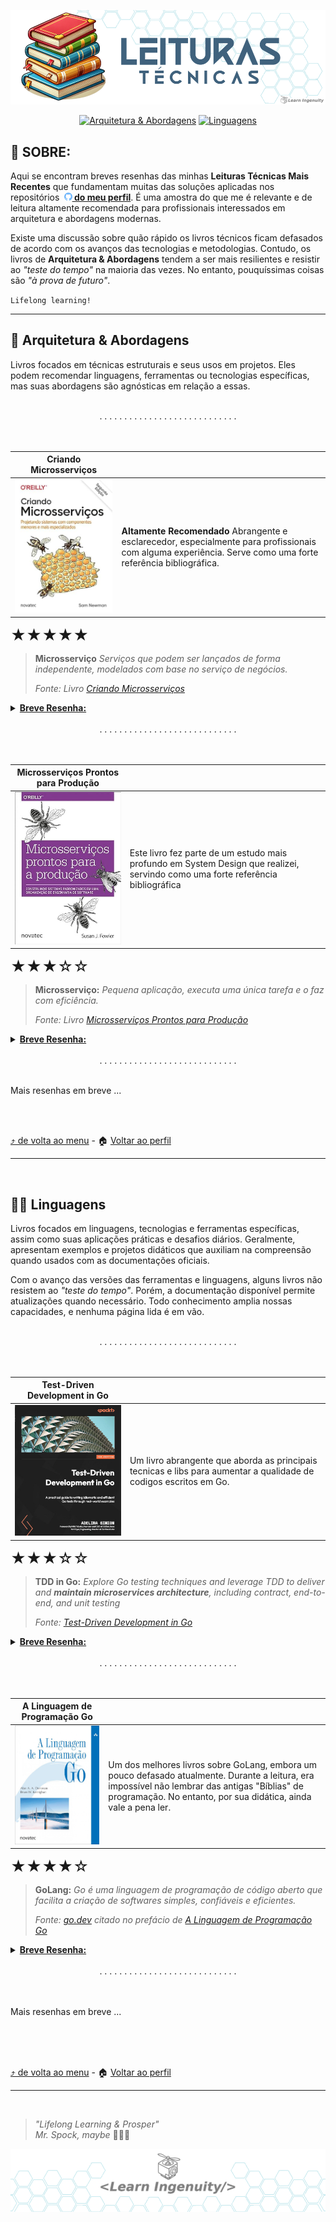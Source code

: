 <a id="header"></a>

<!-- 
 Header image generated by Bing IA: https://www.bing.com/images/create/

Prompt:
APENAS tres Livros empilhados , em estilo cartoon com fundo branco sem muitos detalhes para que seja fácil tornar transparente em um editor de imagem
-->
<div align="center">
<a href="#header">
    <img src="./assets/images/layout/header.png">
</a>

[![Arquitetura & Abordagens](https://img.shields.io/badge/🧠_Arquitetura_&_Abordagens-001a2d?style=for-the-badge)](#architecture) [![Linguagens](https://img.shields.io/badge/👨‍💻_linguagens-001a2d?style=for-the-badge)](#languages)
</div>

## 📖 SOBRE:

Aqui se encontram breves resenhas das minhas __Leituras Técnicas Mais Recentes__ que fundamentam muitas das soluções aplicadas nos repositórios __&nbsp;[<img src='./../assets/images/icons/github_blue_link.svg' width='13'> do meu perfil](https://github.com/jtonynet)__. É uma amostra do que me é relevante e de leitura altamente recomendada para profissionais interessados em arquitetura e abordagens modernas.

Existe uma discussão sobre quão rápido os livros técnicos ficam defasados de acordo com os avanços das tecnologias e metodologias. Contudo, os livros de __Arquitetura & Abordagens__ tendem a ser mais resilientes e resistir ao _"teste do tempo"_ na maioria das vezes. No entanto, pouquíssimas coisas são _"à prova de futuro"_.


`Lifelong learning!`

---

<a id="architecture"></a>

## 🧠 Arquitetura & Abordagens

Livros focados em técnicas estruturais e seus usos em projetos. Eles podem recomendar linguagens, ferramentas ou tecnologias específicas, mas suas abordagens são agnósticas em relação a essas.

<br/>
<div align="center">. . . . . . . . . . . . . . . . . . . . . . . . . . . .</div>
<br/>
<br/>

<div align="center">

| Criando Microsserviços                                                                                                                                                          |                                                                                                                                                              |
| ------------------------------------------------------------------------------------------------------------------------------------------------------------------------------- | ------------------------------------------------------------------------------------------------------------------------------------------------------------ |
| [![# Criando Microsserviços – 2ª Edição](./assets/book_covers/tech/Criando_Microsservicos.jpg)](https://www.amazon.com.br/gp/product/B09WF2MVT8/ref=dbs_a_def_rwt_bibl_vppi_i0) | __Altamente Recomendado__ Abrangente e esclarecedor, especialmente para profissionais com alguma experiência. Serve como uma forte referência bibliográfica. |

</DIV>

<font size="5px"> ★★★★★ </font>

> **Microsserviço**
> _Serviços que podem ser lançados de forma independente, modelados com base no serviço de negócios._
>
> _Fonte: Livro [Criando Microsserviços](https://www.amazon.com.br/gp/product/B09WF2MVT8/ref=dbs_a_def_rwt_bibl_vppi_i0)_

<details>
  <summary><b><u>Breve Resenha:</u></b></summary>
    <p>
     Gostaria de ter lido essa obra no período de lançamento. Teria sido MUITO útil em diversos desafios que enfrentei ao longo da minha jornada. O livro é denso e repleto de conceitos bem fundamentados. Li-o após o livro de Susan Fowler, e percebo que Newman apresenta uma visão mais abrangente sobre os tópicos que permeiam o tema de microsserviços, baseada em seus anos de experiência. Isso fica ainda mais evidente nesta segunda edição revisada.
    </p>
    <p>
      Partindo do princípio de que arquitetura não é uma corrida com obstáculos (embora muitas vezes pareça), Newman ressalta que monólitos são geralmente a decisão mais acertada até que problemas de escala, comuns ao crescimento de um negócio, comecem a surgir. Ele deixa claro que microsserviços não são a opção "padrão" nem um objetivo em si, mas sim uma estratégia para alcançar software disponível e escalável. Você não "vence" uma corrida simplesmente adotando esse padrão arquitetural.
    </p>
    <p>
      Com base nessa visão, o livro explora os conceitos de maneira abrangente, sugerindo ferramentas e abordagens que o autor adotou ao longo de sua carreira.
    </p>
</details>

<br/>
<div align="center">. . . . . . . . . . . . . . . . . . . . . . . . . . . .</div>
<br/>
</br>

<div align="center">

| Microsserviços Prontos para Produção                                                                                                                                                                  |                                                                                                                                 |
| ----------------------------------------------------------------------------------------------------------------------------------------------------------------------------------------------------- | ------------------------------------------------------------------------------------------------------------------------------- |
| [![Image description](./assets/book_covers/tech/microsservicos_prontos_para_producao_.jpg)](https://www.amazon.com.br/Microsservi%C3%A7os-Prontos-Para-Produ%C3%A7%C3%A3o-Padronizados/dp/8575226215) | Este livro fez parte de um estudo mais profundo em System Design que realizei, servindo como uma forte referência bibliográfica |

</div>

<font size="5px"> ★★★☆☆ </font>

> **Microsserviço:**
> _Pequena aplicação, executa uma única tarefa e o faz com eficiência._
>
> _Fonte: Livro [Microsserviços Prontos para Produção](https://www.amazon.com.br/Microsservi%C3%A7os-Prontos-Para-Produ%C3%A7%C3%A3o-Padronizados/dp/8575226215)_

<details>
  <summary><b><u>Breve Resenha:</u></b></summary>
    <p>
     Susan Fowler, para além de seu período no Uber, tem o grande mérito de ter abordado o tema da <b>Disponibilidade</b> com uma visão completamente alinhada ao contexto dos microsserviços. Esse tema é de extrema importância para todos os cargos que compõem as equipes de tecnologia e negócios em um mundo onde os serviços são predominantemente digitais.
    </p>
    <p>
      A escalabilidade horizontal (em hyperescala), com a qual empresas bem-sucedidas em seus negócios na rede precisam lidar durante seu crescimento, não deve comprometer a confiabilidade das transações com as quais o sistema precisa lidar. Ao longo dos anos, a abordagem que parece ter se adaptado melhor para garantir essa confiabilidade em escala, embora não seja simples, são os microsserviços.
    </p>
    <p>
      Ela não se prende a tecnologias específicas, não cita ferramentas de forma incisiva, mas sim abordagens que visam atender aos requisitos dessa lista de verificação. Uma vez que a lista está preenchida, em sua visão, temos o que ela chama de "Microsserviços Prontos Para Produção."
    <p>
    <p>
      Nos sete capítulos da obra, a Engenheira de Confiabilidade discute os princípios que a nortearam na criação de uma lista de verificação que visa garantir que esses microsserviços suportem cargas de utilização pesadas, mesmo sob condições adversas, e não apenas isso, mas também sejam testáveis e de fácil manutenção.
    </p>
</details>

<br/>
<div align="center">. . . . . . . . . . . . . . . . . . . . . . . . . . . .</div>
<br/>

Mais resenhas em breve ...

<br/>
<br/>

[⤴️ de volta ao menu](#header) - 🏠 [Voltar ao perfil](https://github.com/jtonynet)

---

<a id="languages"></a>

<br/>

## 👨‍💻 Linguagens

Livros focados em linguagens, tecnologias e ferramentas específicas, assim como suas aplicações práticas e desafios diários. Geralmente, apresentam exemplos e projetos didáticos que auxiliam na compreensão quando usados com as documentações oficiais.

Com o avanço das versões das ferramentas e linguagens, alguns livros não resistem ao _"teste do tempo"_. Porém, a documentação disponível permite atualizações quando necessário. Todo conhecimento amplia nossas capacidades, e nenhuma página lida é em vão.

<br/>
<div align="center">. . . . . . . . . . . . . . . . . . . . . . . . . . . .</div>
<br/>
<br/>

<div align="center">

| Test-Driven Development in Go                                                                                                                                                                        |                                                                                                                   |
| ---------------------------------------------------------------------------------------------------------------------------------------------------------------------------------------------------- | ----------------------------------------------------------------------------------------------------------------- |
| [![Image description](./assets/book_covers/tech/test_driven_development_in_go.jpg)](https://www.amazon.com.br/Test-Driven-Development-practical-idiomatic-real-world-ebook/dp/B0B8SY6G96/ref=sr_1_1) | Um livro abrangente que aborda as principais tecnicas e libs para aumentar a qualidade de codigos escritos em Go. |

</div>

<font size="5px"> ★★★☆☆ </font>

> **TDD in Go:**
> _Explore Go testing techniques and leverage TDD to deliver and **maintain microservices architecture**, including contract, end-to-end, and unit testing_
>
> _Fonte: [Test-Driven Development in Go](https://www.amazon.com.br/Test-Driven-Development-practical-idiomatic-real-world-ebook/dp/B0B8SY6G96/ref=sr_1_1)_

<details>
  <summary><b><u>Breve Resenha:</u></b></summary>
  <p>
      Uma vez compreendidas as particularidades da concisa, porém poderosa, biblioteca padrão do GoLang, torna-se necessário elevar a qualidade dos softwares construídos com ela. <i>Kent Beck</i> já nos alertava sobre o excesso de confiança dos desenvolvedores em sua obra seminal sobre <b>TDD</b>, destacando como tornar o software altamente testável aumenta a segurança e reduz a carga cognitiva do desenvolvedor, auxiliando nesse aumento de qualidade.
  </p>
  <p>
      O livro aborda desde exemplos práticos básicos, como testes em uma calculadora, seguindo uma abordagem passo a passo (didática que aprecio bastante), até uma aplicação simples de gerenciamento de livros. Ele explora ferramentas modernas para testes de unidade, integração, end-to-end e até mesmo de comportamento (<b>BDD</b>), de maneira direta e acessível. Entretanto, o repositório do livro deixa a desejar, pois em muitos casos, já apresenta as soluções dos desafios, em vez de entregar um software sem testes e permitir que o leitor implemente suas próprias soluções.
  </p>
  <p>
      É uma obra útil e abrangente, que cobre tópicos complexos, como testes em cenários de concorrência. Ideal para quem deseja aumentar a qualidade de seus códigos em Go.
  </p>
</details>

<br/>
<div align="center">. . . . . . . . . . . . . . . . . . . . . . . . . . . .</div>
<br/>
<br/>

<div align="center">

| A Linguagem de Programação Go                                                                                                                                                                 |                                                                                                                                                                                                                    |
| --------------------------------------------------------------------------------------------------------------------------------------------------------------------------------------------- | ------------------------------------------------------------------------------------------------------------------------------------------------------------------------------------------------------------------ |
| [![Image description](./assets/book_covers/tech/a_linguagem_de_programacao_go.jpg)](https://www.amazon.com.br/Microsservi%C3%A7os-Prontos-Para-Produ%C3%A7%C3%A3o-Padronizados/dp/8575226215) | Um dos melhores livros sobre GoLang, embora um pouco defasado atualmente. Durante a leitura, era impossível não lembrar das antigas "Bíblias" de programação. No entanto, por sua didática, ainda vale a pena ler. |

</div>

<font size="5px"> ★★★★☆ </font>

> **GoLang:**
> _Go é uma linguagem de programação de código aberto que facilita a criação de softwares simples, confiáveis e eficientes._
>
> _Fonte: [go.dev](https://go.dev/) citado no prefácio de [A Linguagem de Programação Go](https://www.amazon.com.br/Linguagem-Programa%C3%A7%C3%A3o-Go-Alan-Donovan/dp/8575225464/ref=sr_1_1)_

<details>
  <summary><b><u>Breve Resenha:</u></b></summary>
    <p>
      Um dos livros introdutórios mais recomendados para a linguagem Go, embora já com algum tempo desde seu lançamento, continua relevante devido à didática adotada. Meu primeiro contato com essa obra ocorreu na GopherCon 2018, quando o adquiri, e sua leitura, em conjunto com a documentação da linguagem, foi extremamente agradável.
    </p>
    <p>
      Executei alguns de seus <a href="https://github.com/jtonynet/go-book-exercises">Exemplos Práticos</a>, que, em conjunto com suas explicações, elucidam as bibliotecas padrão da linguagem. No geral, é um material que continua relevante, mas, devido à sua idade e ao fato de não apresentar um projeto de ponta a ponta (meu estilo favorito de aprender uma linguagem), "perdeu uma estrela no meu ranking pessoal de leituras técnicas."
    </p>

</details>

<br/>
<div align="center">. . . . . . . . . . . . . . . . . . . . . . . . . . . .</div>
<br/>
<br/>

Mais resenhas em breve ...

<br/>
<br/>
<br/>

[⤴️ de volta ao menu](#header) - 🏠 [Voltar ao perfil](https://github.com/jtonynet)

---

<br/>

<a id="footer"></a>

>  _"Lifelong Learning & Prosper"_
> <br/> 
>  _Mr. Spock, maybe_   🖖🏾🚀

<div align="center">
<a href="#footer">
    <img src="./../assets/images/layout/footer_learn_ingenuity_bg_hexagonal.png">
</a>
</div>

